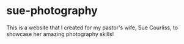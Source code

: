 # sue-photography
This is a website that I created for my pastor's wife, Sue Courliss, to showcase her amazing photography skills!
